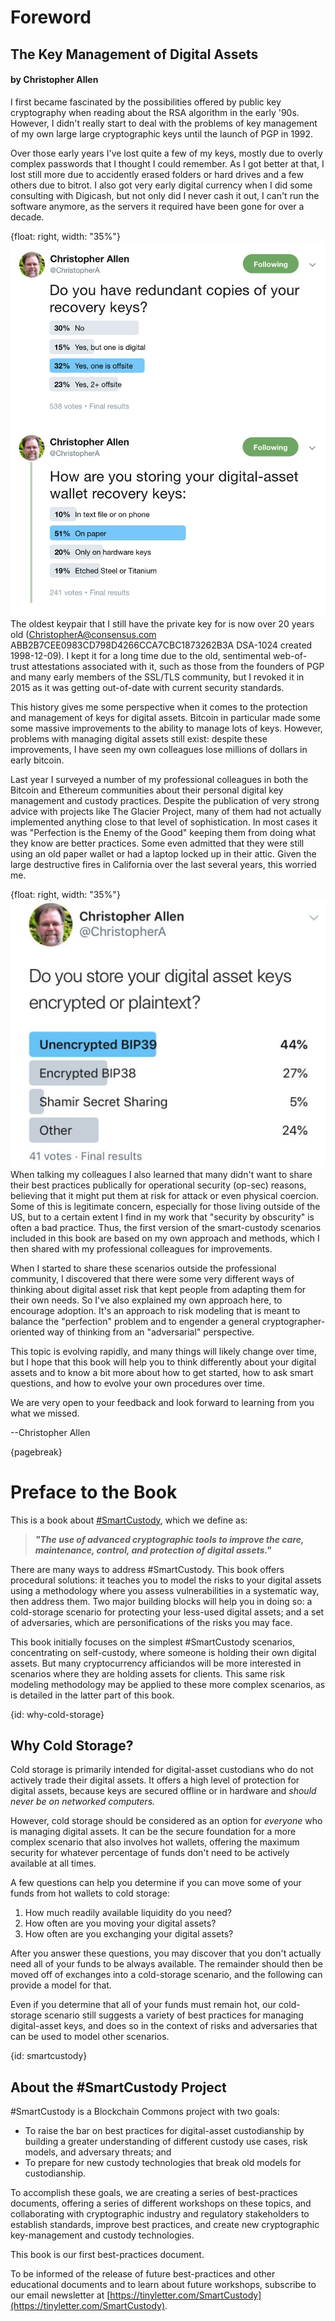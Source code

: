# Foreword #

## The Key Management of Digital Assets

#### by Christopher Allen

I first became fascinated by the possibilities offered by public key cryptography when reading about the RSA algorithm in the early '90s. However, I didn't really start to deal with the problems of key management of my own large large cryptographic keys until the launch of PGP in 1992. 

Over those early years I've lost quite a few of my keys, mostly due to overly complex passwords that I thought I could remember. As I got better at that, I lost still more due to accidently erased folders or hard drives and a few others due to bitrot. I also got very early digital currency when I did some consulting with Digicash, but not only did I never cash it out, I can't run the software anymore, as the servers it required have been gone for over a decade.

{float: right, width: "35%"}
![](resources/fw-1.jpg)
The oldest keypair that I still have the private key for is now over 20 years old (ChristopherA@consensus.com ABB2B7CEE0983CD798D4266CCA7CBC1873262B3A DSA-1024 created 1998-12-09). I kept it for a long time due to the old, sentimental web-of-trust attestations associated with it, such as those from the founders of PGP and many early members of the SSL/TLS community, but I revoked it in 2015 as it was getting out-of-date with current security standards.

This history gives me some perspective when it comes to the protection and management of keys for digital assets. Bitcoin in particular made some some massive improvements to the ability to manage lots of keys. However, problems with managing digital assets still exist: despite these improvements, I have seen my own colleagues lose millions of dollars in early bitcoin. 

Last year I surveyed a number of my professional colleagues in both the Bitcoin and Ethereum communities about their personal digital key management and custody practices. Despite the publication of very strong advice with projects like The Glacier Project, many of them had not actually implemented anything close to that level of sophistication. In most cases it was "Perfection is the Enemy of the Good" keeping them from doing what they know are better practices. Some even admitted that they were still using an old paper wallet or had a laptop locked up in their attic. Given the large destructive fires in California over the last several years, this worried me.

{float: right, width: "35%"}
![](resources/fw-2.jpg)
When talking my colleagues I also learned that many didn't want to share their best practices publically for operational security (op-sec) reasons, believing that it might put them at risk for attack or even physical coercion. Some of this is legitimate concern, especially for those living outside of the US, but to a certain extent I find in my work that "security by obscurity" is often a bad practice. Thus, the first version of the smart-custody scenarios included in this book are based on my own approach and methods, which I then shared with my professional colleagues for improvements.

When I started to share these scenarios outside the professional community, I discovered that there were some very different ways of thinking about digital asset risk that kept people from adapting them for their own needs. So I've also explained my own approach here, to encourage adoption. It's an approach to risk modeling that is meant to balance the "perfection" problem and to engender a general cryptographer-oriented way of thinking from an "adversarial" perspective. 

This topic is evolving rapidly, and many things will likely change over time, but I hope that this book will help you to think differently about your digital assets and to know a bit more about how to get started, how to ask smart questions, and how to evolve your own procedures over time.

We are very open to your feedback and look forward to learning from you what we missed.

--Christopher Allen

{pagebreak}

# Preface to the Book

This is a book about [#SmartCustody](https://www.SmartCustody.com), which we define as:

> _**"The use of advanced cryptographic tools to improve the care, maintenance, control, and protection of digital assets."**_

There are many ways to address #SmartCustody. This book offers procedural solutions: it teaches you to model the risks to your digital assets using a methodology where you assess vulnerabilities in a systematic way, then address them. Two major building blocks will help you in doing so: a cold-storage scenario for protecting your less-used digital assets; and a set of adversaries, which are personifications of the risks you may face.

This book initially focuses on the simplest #SmartCustody scenarios, concentrating on self-custody, where someone is holding their own digital assets. But many cryptocurrency afficiandos will be more interested in scenarios where they are holding assets for clients. This same risk modeling methodology may be applied to these more complex scenarios, as is detailed in the latter part of this book.

{id: why-cold-storage}
## Why Cold Storage?

Cold storage is primarily intended for digital-asset custodians who do not actively trade their digital assets. It offers a high level of protection for digital assets, because keys are secured offline or in hardware and _should_ _never be on networked computers._

However, cold storage should be considered as an option for _everyone_ who is managing digital assets. It can be the secure foundation for a more complex scenario that also involves hot wallets, offering the maximum security for whatever percentage of funds don't need to be actively available at all times.

A few questions can help you determine if you can move some of your funds from hot wallets to cold storage:

1. How much readily available liquidity do you need?
2. How often are you moving your digital assets?
3. How often are you exchanging your digital assets?

After you answer these questions, you may discover that you don't actually need all of your funds to be always available. The remainder should then be moved off of exchanges into a cold-storage scenario, and the following can provide a model for that.

Even if you determine that all of your funds must remain hot, our cold-storage scenario still suggests a variety of best practices for managing digital-asset keys, and does so in the context of risks and adversaries that can be used to model other scenarios.

{id: smartcustody}
## About the #SmartCustody Project

#SmartCustody is a Blockchain Commons project with two goals:

* To raise the bar on best practices for digital-asset custodianship by building a greater understanding of different custody use cases, risk models, and adversary threats; and
* To prepare for new custody technologies that break old models for custodianship.

To accomplish these goals, we are creating a series of best-practices documents, offering a series of different workshops on these topics, and collaborating with cryptographic industry and regulatory stakeholders to establish standards, improve best practices, and create new cryptographic key-management and custody technologies.

This book is our first best-practices document. 

To be informed of the release of future best-practices and other educational documents and to learn about future workshops, subscribe to our email newsletter at [https://tinyletter.com/SmartCustody](https://tinyletter.com/SmartCustody).
